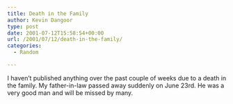 ```yaml
---
title: Death in the Family
author: Kevin Dangoor
type: post
date: 2001-07-12T15:58:54+00:00
url: /2001/07/12/death-in-the-family/
categories:
  - Random

---
```

I haven&#8217;t published anything over the past couple of weeks due to a death in the family. My father-in-law passed away suddenly on June 23rd. He was a very good man and will be missed by many.